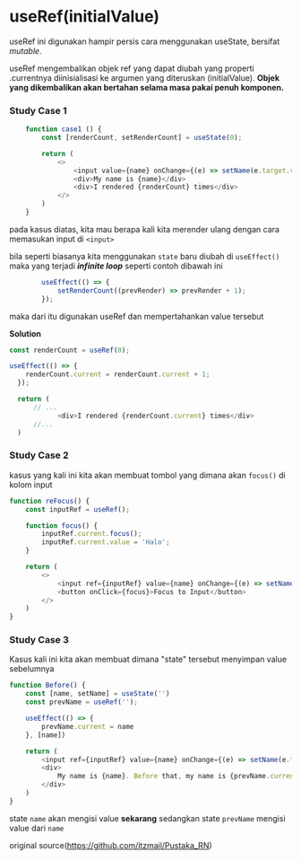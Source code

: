 # useRef(initialValue)

useRef ini digunakan hampir persis cara menggunakan useState, bersifat *mutable*. 

useRef mengembalikan objek ref yang dapat diubah yang properti .currentnya diinisialisasi ke argumen yang diteruskan (initialValue). **Objek yang dikembalikan akan bertahan selama masa pakai penuh komponen.**

### Study Case 1

``` javascript
    function case1 () {
        const [renderCount, setRenderCount] = useState(0);

        return (
            <>
                <input value={name} onChange={(e) => setName(e.target.value)} />
                <div>My name is {name}</div>
                <div>I rendered {renderCount} times</div>
            </>
        )
    }
```

pada kasus diatas, kita mau berapa kali kita merender ulang dengan cara memasukan input di `<input>`

bila seperti biasanya kita menggunakan `state` baru diubah di `useEffect() ` maka yang terjadi ***infinite loop*** seperti contoh dibawah ini
``` javascript
        useEffect(() => {
            setRenderCount((prevRender) => prevRender + 1);
        });
```

maka dari itu digunakan useRef dan mempertahankan value tersebut

**Solution**
``` javascript
const renderCount = useRef(0);

useEffect(() => {
    renderCount.current = renderCount.current + 1;
  });

  return (
      // ...
            <div>I rendered {renderCount.current} times</div>
      //...
  )
```

### Study Case 2

kasus yang kali ini kita akan membuat tombol yang dimana akan `focus()` di kolom input 
``` javascript
function reFocus() {
    const inputRef = useRef();

    function focus() {
        inputRef.current.focus();
        inputRef.current.value = 'Halo';
    }

    return (
        <> 
            <input ref={inputRef} value={name} onChange={(e) => setName(e.target.value)}/>
            <button onClick={focus}>Focus to Input</button>
        </>
    )
}
```

### Study Case 3

Kasus kali ini kita akan membuat dimana "state" tersebut menyimpan value sebelumnya

``` javascript
function Before() {
    const [name, setName] = useState('')
    const prevName = useRef('');

    useEffect(() => {
        prevName.current = name
    }, [name])

    return (
        <input ref={inputRef} value={name} onChange={(e) => setName(e.target.value)}/>
        <div>
            My name is {name}. Before that, my name is {prevName.current}
        </div>
    )
}
```

state `name` akan mengisi value **sekarang** sedangkan state `prevName` mengisi value dari `name`

original source(https://github.com/itzmail/Pustaka_RN)